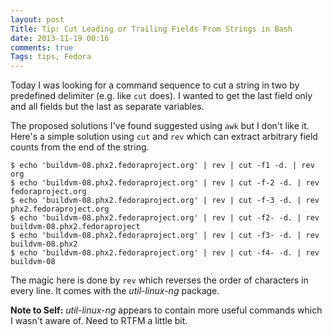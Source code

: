 ```yaml
---
layout: post
Title: Tip: Cut Leading or Trailing Fields From Strings in Bash
date: 2013-11-19 00:16
comments: true
Tags: tips, Fedora
---
```


Today I was looking for a command sequence to cut a string in two by predefined
delimiter (e.g. like `cut` does). I wanted to get the last field only and all
fields but the last as separate variables.

The proposed solutions I've found suggested using `awk` but I don't like it.
Here's a simple solution using `cut` and `rev` which can extract arbitrary
field counts from the end of the string. 

    $ echo 'buildvm-08.phx2.fedoraproject.org' | rev | cut -f1 -d. | rev
    org
    $ echo 'buildvm-08.phx2.fedoraproject.org' | rev | cut -f-2 -d. | rev
    fedoraproject.org
    $ echo 'buildvm-08.phx2.fedoraproject.org' | rev | cut -f-3 -d. | rev
    phx2.fedoraproject.org
    $ echo 'buildvm-08.phx2.fedoraproject.org' | rev | cut -f2- -d. | rev
    buildvm-08.phx2.fedoraproject
    $ echo 'buildvm-08.phx2.fedoraproject.org' | rev | cut -f3- -d. | rev
    buildvm-08.phx2
    $ echo 'buildvm-08.phx2.fedoraproject.org' | rev | cut -f4- -d. | rev
    buildvm-08

The magic here is done by `rev` which reverses the order of characters in every
line. It comes with the *util-linux-ng* package.

**Note to Self:** *util-linux-ng* appears to contain more useful commands which
I wasn't aware of. Need to RTFM a little bit.
